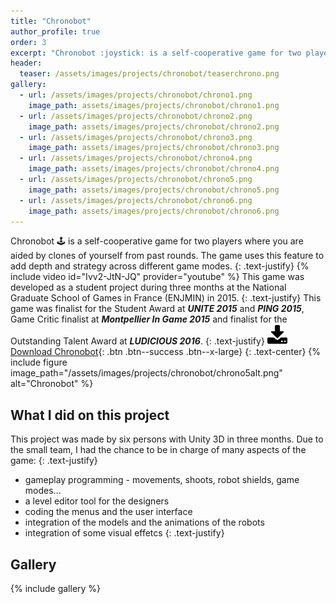 ```yaml
---
title: "Chronobot"
author_profile: true
order: 3
excerpt: "Chronobot :joystick: is a self-cooperative game for two players where you are aided by clones of yourself from past rounds."
header:
  teaser: /assets/images/projects/chronobot/teaserchrono.png
gallery:
  - url: /assets/images/projects/chronobot/chrono1.png
    image_path: assets/images/projects/chronobot/chrono1.png
  - url: /assets/images/projects/chronobot/chrono2.png
    image_path: assets/images/projects/chronobot/chrono2.png
  - url: /assets/images/projects/chronobot/chrono3.png
    image_path: assets/images/projects/chronobot/chrono3.png
  - url: /assets/images/projects/chronobot/chrono4.png
    image_path: assets/images/projects/chronobot/chrono4.png
  - url: /assets/images/projects/chronobot/chrono5.png
    image_path: assets/images/projects/chronobot/chrono5.png
  - url: /assets/images/projects/chronobot/chrono6.png
    image_path: assets/images/projects/chronobot/chrono6.png
---
```

Chronobot :joystick: is a self-cooperative game for two players where you are aided by clones of yourself from past rounds.
The game uses this feature to add depth and strategy across different game modes.
{: .text-justify}
{% include video id="Ivv2-JtN-JQ" provider="youtube" %} 
This game was developed as a student project during three months at the National Graduate School of Games in France (ENJMIN) in 2015.
{: .text-justify}
This game was finalist for the Student Award at ***UNITE 2015*** and ***PING 2015***, Game Critic finalist at ***Montpellier In Game 2015*** and finalist for the Outstanding Talent Award at ***LUDICIOUS 2016***.
{: .text-justify}
[![DL](/assets/images/other/download.png)   Download Chronobot](https://chronobot.itch.io/chronobot){: .btn .btn--success .btn--x-large}
{: .text-center}
{% include figure image_path="/assets/images/projects/chronobot/chrono5alt.png" alt="Chronobot" %}
## What I did on this project
This project was made by six persons with Unity 3D in three months. Due to the small team, I had the chance to be in charge of many aspects of the game:
{: .text-justify}
* gameplay programming - movements, shoots, robot shields, game modes...
* a level editor tool for the designers
* coding the menus and the user interface
* integration of the models and the animations of the robots
* integration of some visual effetcs
{: .text-justify}

## Gallery
{% include gallery %}